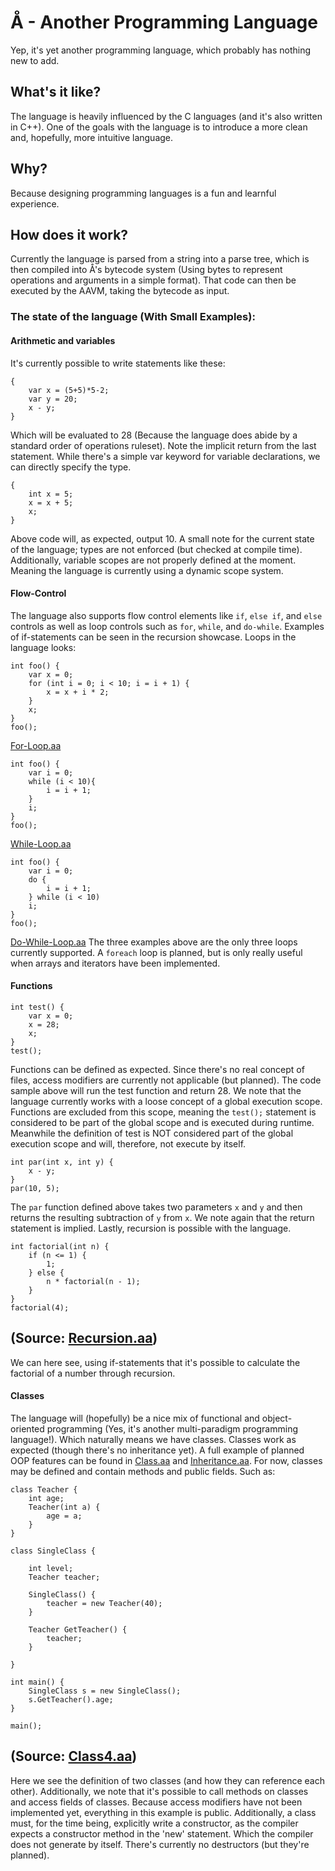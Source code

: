 # Å - Another Programming Language
Yep, it's yet another programming language, which probably has nothing new to add.
## What's it like?
The language is heavily influenced by the C languages (and it's also written in C++).
One of the goals with the language is to introduce a more clean and, hopefully, more intuitive language.
## Why?
Because designing programming languages is a fun and learnful experience.
## How does it work?
Currently the language is parsed from a string into a parse tree, which is then compiled into Å's bytecode system (Using bytes to represent operations and arguments in a simple format).
That code can then be executed by the AAVM, taking the bytecode as input.
### The state of the language (With Small Examples):
#### Arithmetic and variables
It's currently possible to write statements like these:
```
{
    var x = (5+5)*5-2;
    var y = 20;
    x - y;
}
```
Which will be evaluated to 28 (Because the language does abide by a standard order of operations ruleset). Note the implicit return from the last statement. While there's a simple var keyword for variable declarations, we can directly specify the type.
```
{
    int x = 5;
    x = x + 5;
    x;
}
```
Above code will, as expected, output 10. A small note for the current state of the language; types are not enforced (but checked at compile time). Additionally, variable scopes are not properly defined at the moment. Meaning the language is currently using a dynamic scope system.
#### Flow-Control
The language also supports flow control elements like `if`, `else if`, and `else` controls as well as loop controls such as `for`, `while`, and `do-while`. Examples of if-statements can be seen in the recursion showcase. Loops in the language looks:
```
int foo() {
    var x = 0;
    for (int i = 0; i < 10; i = i + 1) {
        x = x + i * 2;
    }
    x;
}
foo();
```
[For-Loop.aa](examples/for-loop.aa)
```
int foo() {
    var i = 0;
    while (i < 10){
        i = i + 1;
    }
    i;
}
foo();
```
[While-Loop.aa](examples/while-loop.aa)
```
int foo() {
    var i = 0;
    do {
        i = i + 1;
    } while (i < 10)
    i;
}
foo();
```
[Do-While-Loop.aa](examples/dowhile-loop.aa)
The three examples above are the only three loops currently supported. A `foreach` loop is planned, but is only really useful when arrays and iterators have been implemented.
#### Functions
```
int test() {
    var x = 0;
    x = 28;
    x;
}
test();
```
Functions can be defined as expected. Since there's no real concept of files, access modifiers are currently not applicable (but planned). The code sample above will run the test function and return 28. We note that the language currently works with a loose concept of a global execution scope. Functions are excluded from this scope, meaning the `test();` statement is considered to be part of the global scope and is executed during runtime. Meanwhile the definition of test is NOT considered part of the global execution scope and will, therefore, not execute by itself.
```
int par(int x, int y) {
    x - y;
}
par(10, 5);
```
The `par` function defined above takes two parameters `x` and `y` and then returns the resulting subtraction of `y` from `x`. We note again that the return statement is implied. Lastly, recursion is possible with the language.
```
int factorial(int n) {
    if (n <= 1) {
        1;
    } else {
        n * factorial(n - 1);
    }
}
factorial(4);
```
(Source: [Recursion.aa](examples/recursion.aa))
---
We can here see, using if-statements that it's possible to calculate the factorial of a number through recursion.
#### Classes
The language will (hopefully) be a nice mix of functional and object-oriented programming (Yes, it's another multi-paradigm programming language!). Which naturally means we have classes.
Classes work as expected (though there's no inheritance yet). A full example of planned OOP features can be found in [Class.aa](examples/class.å) and [Inheritance.aa](examples/inheritance.å).
For now, classes may be defined and contain methods and public fields. Such as:
```
class Teacher {
    int age;
    Teacher(int a) {
        age = a;
    }
}

class SingleClass {

    int level;
    Teacher teacher;

    SingleClass() {
        teacher = new Teacher(40);
    }

    Teacher GetTeacher() {
        teacher;
    }

}

int main() {
    SingleClass s = new SingleClass();
    s.GetTeacher().age;
}

main();
```
(Source: [Class4.aa](testing/class4.aa))
---
Here we see the definition of two classes (and how they can reference each other). Additionally, we note that it's possible to call methods on classes and access fields of classes. Because access modifiers have not been implemented yet, everything in this example is public. Additionally, a class must, for the time being, explicitly write a constructor, as the compiler expects a constructor method in the 'new' statement. Which the compiler does not generate by itself. There's currently no destructors (but they're planned).
